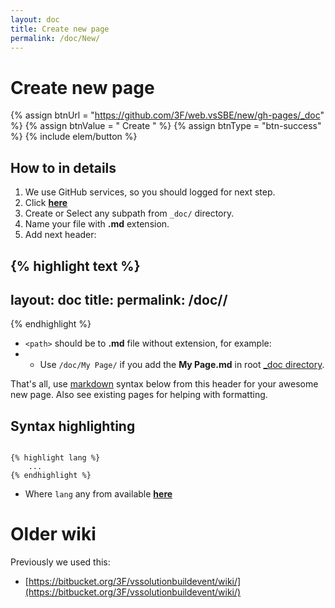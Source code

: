 ```yaml
---
layout: doc
title: Create new page
permalink: /doc/New/
---
```

# Create new page

{% assign btnUrl = "https://github.com/3F/web.vsSBE/new/gh-pages/_doc" %}
{% assign btnValue = " Create " %}
{% assign btnType = "btn-success" %}
{% include elem/button %}

## How to in details

1. We use GitHub services, so you should logged for next step.
1. Click **[here](https://github.com/3F/web.vsSBE/new/gh-pages/_doc)**
1. Create or Select any subpath from `_doc/` directory.
1. Name your file with **.md** extension.
1. Add next header:

{% highlight text %}
---
layout: doc
title: <Your title>
permalink: /doc/<path>/
---
{% endhighlight %}

* `<path>` should be to **.md** file without extension, for example:
* * Use `/doc/My Page/` if you add the **My Page.md** in root [_doc directory](https://github.com/3F/web.vsSBE/tree/gh-pages/_doc).

That's all, use [markdown](https://help.github.com/articles/markdown-basics/) syntax below from this header for your awesome new page. Also see existing pages for helping with formatting.

## Syntax highlighting

<code>
&#123;% highlight lang %&#125;
    ...
&#123;% endhighlight %&#125;
</code>

* Where `lang` any from available **[here](http://pygments.org/languages/)**

# Older wiki

Previously we used this:

* [https://bitbucket.org/3F/vssolutionbuildevent/wiki/](https://bitbucket.org/3F/vssolutionbuildevent/wiki/)